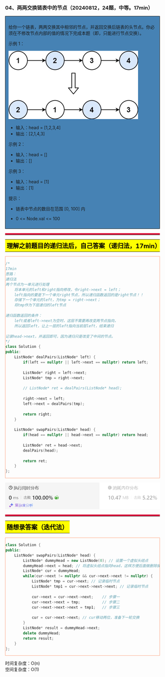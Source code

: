 ### 04、两两交换链表中的节点（20240812，24题，中等。17min）
<div style="border: 1px solid black; padding: 10px; background-color: SteelBlue;">

给你一个链表，两两交换其中相邻的节点，并返回交换后链表的头节点。你必须在不修改节点内部的值的情况下完成本题（即，只能进行节点交换）。

 

示例 1：

![alt text](image/4dfc0891fefc05d339bd31b31610b92.png)

- 输入：head = [1,2,3,4]
- 输出：[2,1,4,3]

示例 2：

- 输入：head = []
- 输出：[]

示例 3：

- 输入：head = [1]
- 输出：[1]
 

提示：

- 链表中节点的数目在范围 [0, 100] 内
- 0 <= Node.val <= 100

  </p>
</div>

<hr style="border-top: 5px solid #DC143C;">
<table>
  <tr>
    <td bgcolor="Yellow" style="padding: 5px; border: 0px solid black;">
      <span style="font-weight: bold; font-size: 20px;color: black;">
      理解之前题目的递归法后，自己答案（递归法，17min）
      </span>
    </td>
  </tr>
</table>
<div style="padding: 0px; border: 1.5px solid LightSalmon; margin-bottom: 10px;">

```C++
/*
17min
思路：
递归法
两个节点为一单元进行处理
    将本单元的left和right指向修改，令right->next = left；
    left指向的要是下一个单元right节点，所以递归函数返回的是right节点！！
    存储下一个单元的left，为tmp = right->next；
    将tmp作为下层递归的left节点

递归函数返回的条件：
    left或者left->next为空时，这层不需要再改变两节点指向，
    所以返回left，让上一层的left指向当前层left，结束递归

记录head->next，并返回即可，因为递归只是改变了中间的节点。
*/
class Solution {
public:
    ListNode* dealPairs(ListNode* left) {
        if(left == nullptr || left->next == nullptr) return left;

        ListNode* right = left->next;
        ListNode* tmp = right->next;

        // ListNode* ret = dealPairs(ListNode* head);

        right->next = left;
        left->next = dealPairs(tmp);

        return right;
    }

    ListNode* swapPairs(ListNode* head) {
        if(head == nullptr || head->next == nullptr) return head;

        ListNode* ret = head->next;
        dealPairs(head);

        return ret;
    }
};
```

</div>

![alt text](image/f5e62230793904d73b6522665c346ca.png)

<hr style="border-top: 5px solid #DC143C;">

<table>
  <tr>
    <td bgcolor="Yellow" style="padding: 5px; border: 0px solid black;">
      <span style="font-weight: bold; font-size: 20px;color: black;">
      随想录答案（迭代法）
      </span>
    </td>
  </tr>
</table>

<div style="padding: 0px; border: 1.5px solid LightSalmon; margin-bottom: 10px">

```C++
class Solution {
public:
    ListNode* swapPairs(ListNode* head) {
        ListNode* dummyHead = new ListNode(0); // 设置一个虚拟头结点
        dummyHead->next = head; // 将虚拟头结点指向head，这样方便后面做删除操作
        ListNode* cur = dummyHead;
        while(cur->next != nullptr && cur->next->next != nullptr) {
            ListNode* tmp = cur->next; // 记录临时节点
            ListNode* tmp1 = cur->next->next->next; // 记录临时节点

            cur->next = cur->next->next;    // 步骤一
            cur->next->next = tmp;          // 步骤二
            cur->next->next->next = tmp1;   // 步骤三

            cur = cur->next->next; // cur移动两位，准备下一轮交换
        }
        ListNode* result = dummyHead->next;
        delete dummyHead;
        return result;
    }
};
```
</div>

时间复杂度：O(n)  
空间复杂度：O(1)
